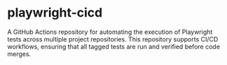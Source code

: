 # playwright-cicd
A GitHub Actions repository for automating the execution of Playwright tests across multiple project repositories. This repository supports CI/CD workflows, ensuring that all tagged tests are run and verified before code merges.
